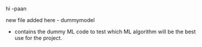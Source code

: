 hi -paan

new file added here - dummymodel
- contains the dummy ML code to test which ML algorithm will be the best use for the project. 
